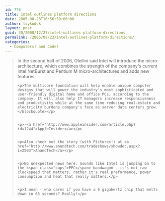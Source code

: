 ```yaml
---
id: 778
title: Intel outlines platform directions
date: 2005-08-23T16:56:59+00:00
author: tsykoduk
layout: post
guid: 30/2008/12/27/intel-outlines-platform-directions
permalink: /2005/08/23/intel-outlines-platform-directions/
categories:
  - Computers! and Code!
---
```

<blockquote>In the second half of 2006, Otellini said Intel will introduce the micro-architecture, which combines the strength of the company's current Intel NetBurst and Pentium M micro-architectures and adds new features.

	<p>The multicore foundation will help enable unique computer designs that will power the industry's most sophisticated and user-friendly digital home and office PCs, according to the company. It will also help IT managers increase responsiveness and productivity while at the same time reducing real-estate and electricity burdens company's face as server data centers grow.</blockquote></p>


	<p>-<a href="http://www.appleinsider.com/article.php?id=1244">AppleInsider</a></p>


	<p>Also check out the story (with Pictures!) at <a href="http://www.anandtech.com/tradeshows/showdoc.aspx?i=2503">AnandTech</a></p>


	<p>No unexpected news here. Sounds like Intel is jumping on to the <span class="caps">PPC</span> bandwagon - it's not raw clockspeed that matters, rather it's real preformance, power consumption and heat that really matters.</p>


	<p>I mean - who cares if you have a 6 gigahertz chip that melts down in 65 seconds? Really!</p>